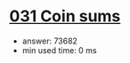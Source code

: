 [031 Coin sums](http://projecteuler.net/problem=31)
========================

- answer: 73682 
- min used time: 0 ms

